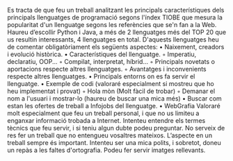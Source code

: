 Es tracta de que feu un treball analitzant les principals característiques dels
principals llenguatges de programació segons l'índex TIOBE que mesura la
popularitat d'un llenguatge segons les referències que se'n fan a la Web.
Haureu d’escollir Python i Java, a més de 2 llenguatges més del TOP 20 que us
resultin interessants, 4 llenguatges en total.
D'aquests llenguatges heu de comentar obligatòriament els següents aspectes:
• Naixement, creadors i evolució històrica.
• Característiques del llenguatge.
◦ Imperatiu, declaratiu, OOP...
◦ Compilat, interpretat, híbrid...
◦ Principals novetats o aportacions respecte altres llenguatges.
◦ Avantatges i inconvenients respecte altres llenguatges.
• Principals entorns on es fa servir el llenguatge. 
• Exemple de codi (valoraré especialment si mostreu que ho heu implementat i
provat)
◦ Hola mòn (Molt fàcil de trobar)
◦ Demanar el nom a l'usuari i mostrar-lo (haureu de buscar una mica més)
• Buscar com estan les ofertes de treball a Infojobs del llenguatge.
• WebGrafia 
Valoraré molt especialment que feu un treball personal, i que no us limiteu a
enganxar informació trobada a Internet.
Intenteu entendre els termes tècnics que feu servir, i si teniu algun dubte podeu
preguntar.
No serveix de res fer un treball que no entengueu vosaltres mateixos.
L’aspecte en un treball sempre és important.
Intenteu ser una mica polits, i sobretot, doneu un repàs a les faltes d'ortografia.
Podeu fer servir imatges rellevants.
